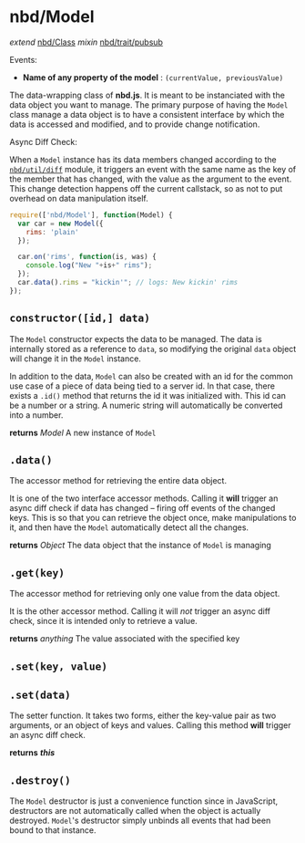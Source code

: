 # nbd/Model
  *extend* [nbd/Class](../Class.md)
  *mixin* [nbd/trait/pubsub](../trait/pubsub.md)

Events:
* __Name of any property of the model__ : `(currentValue, previousValue)`

The data-wrapping class of **nbd.js**. It is meant to be instanciated with the
data object you want to manage. The primary purpose of having the `Model` class
manage a data object is to have a consistent interface by which the data is
accessed and modified, and to provide change notification.

Async Diff Check:

When a `Model` instance has its data members changed according to the
[`nbd/util/diff`](../util/diff.md) module, it triggers an event with the same
name as the key of the member that has changed, with the value as the argument
to the event.  This change detection happens off the current callstack, so as
not to put overhead on data manipulation itself.

```js
require(['nbd/Model'], function(Model) {
  var car = new Model({
    rims: 'plain'
  });

  car.on('rims', function(is, was) {
    console.log("New "+is+" rims");
  });
  car.data().rims = "kickin'"; // logs: New kickin' rims
});
```

## `constructor([id,] data)`

The `Model` constructor expects the data to be managed. The data is internally
stored as a reference to `data`, so modifying the original `data` object will
change it in the `Model` instance.

In addition to the data, `Model` can also be created with an id for the common
use case of a piece of data being tied to a server id. In that case, there
exists a `.id()` method that returns the id it was initialized with. This id
can be a number or a string. A numeric string will automatically be converted
into a number.

**returns** *Model* A new instance of `Model`

## `.data()`

The accessor method for retrieving the entire data object.

It is one of the two interface accessor methods. Calling it **will** trigger an
async diff check if data has changed – firing off events of the changed keys.
This is so that you can retrieve the object once, make manipulations to it, and
then have the `Model` automatically detect all the changes.

**returns** *Object* The data object that the instance of `Model` is managing

## `.get(key)`

The accessor method for retrieving only one value from the data object.

It is the other accessor method. Calling it will *not* trigger an async diff
check, since it is intended only to retrieve a value.

**returns** *anything* The value associated with the specified key

## `.set(key, value)`
## `.set(data)`

The setter function. It takes two forms, either the key-value pair as two
arguments, or an object of keys and values.  Calling this method **will**
trigger an async diff check.

**returns** ___this___

## `.destroy()`

The `Model` destructor is just a convenience function since in JavaScript,
destructors are not automatically called when the object is actually destroyed.
`Model`'s destructor simply unbinds all events that had been bound to that
instance.
